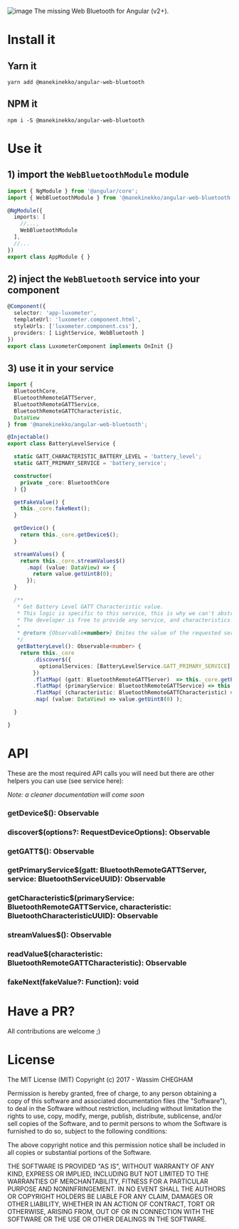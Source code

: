 ![image](https://cloud.githubusercontent.com/assets/1699357/21510721/556f650c-cc97-11e6-8a69-ddd67eeeebb8.png)
The missing Web Bluetooth for Angular (v2+).
 
# Install it 

## Yarn it

`yarn add @manekinekko/angular-web-bluetooth`

## NPM it

`npm i -S @manekinekko/angular-web-bluetooth`

# Use it

## 1) import the `WebBluetoothModule` module

```typescript
import { NgModule } from '@angular/core';
import { WebBluetoothModule } from '@manekinekko/angular-web-bluetooth';

@NgModule({
  imports: [
    //...,
    WebBluetoothModule
  ],
  //...
})
export class AppModule { }

```

## 2) inject the `WebBluetooth` service into your component

```typescript
@Component({
  selector: 'app-luxometer',
  templateUrl: 'luxometer.component.html',
  styleUrls: ['luxometer.component.css'],
  providers: [ LightService, WebBluetooth ]
})
export class LuxometerComponent implements OnInit {}
```

## 3) use it in your service

```typescript
import {
  BluetoothCore,
  BluetoothRemoteGATTServer,
  BluetoothRemoteGATTService,
  BluetoothRemoteGATTCharacteristic,
  DataView
} from '@manekinekko/angular-web-bluetooth';

@Injectable()
export class BatteryLevelService {

  static GATT_CHARACTERISTIC_BATTERY_LEVEL = 'battery_level';
  static GATT_PRIMARY_SERVICE = 'battery_service';

  constructor(
    private _core: BluetoothCore
  ) {}

  getFakeValue() {
    this._core.fakeNext();
  }

  getDevice() {
    return this._core.getDevice$();
  }

  streamValues() {
    return this._core.streamValues$()
      .map( (value: DataView) => {
        return value.getUint8(0);
      });
  }

  /**
   * Get Battery Level GATT Characteristic value.
   * This logic is specific to this service, this is why we can't abstract it elsewhere.
   * The developer is free to provide any service, and characteristics she/he wants.
   *
   * @return {Observable<number>} Emites the value of the requested service read from the device
   */
   getBatteryLevel(): Observable<number> {
    return this._core
        .discover$({
          optionalServices: [BatteryLevelService.GATT_PRIMARY_SERVICE]
        })
        .flatMap( (gatt: BluetoothRemoteGATTServer)  => this._core.getPrimaryService$(gatt, BatteryLevelService.GATT_PRIMARY_SERVICE) )
        .flatMap( (primaryService: BluetoothRemoteGATTService) => this._core.getCharacteristic$(primaryService, BatteryLevelService.GATT_CHARACTERISTIC_BATTERY_LEVEL) )
        .flatMap( (characteristic: BluetoothRemoteGATTCharacteristic) =>  this._core.readValue$(characteristic) )
        .map( (value: DataView) => value.getUint8(0) );

  }

}
```

# API

These are the most required API calls you will need but there are other helpers you can use (see service here):

_Note: a cleaner documentation will come soon_

### getDevice$(): Observable<BluetoothDevice>
### discover$(options?: RequestDeviceOptions): Observable<number>
### getGATT$(): Observable<BluetoothRemoteGATTServer>
### getPrimaryService$(gatt: BluetoothRemoteGATTServer, service: BluetoothServiceUUID): Observable<BluetoothRemoteGATTService>
### getCharacteristic$(primaryService: BluetoothRemoteGATTService, characteristic: BluetoothCharacteristicUUID): Observable<BluetoothRemoteGATTCharacteristic>
### streamValues$(): Observable<DataView>
### readValue$(characteristic: BluetoothRemoteGATTCharacteristic): Observable<DataView>
### fakeNext(fakeValue?: Function): void

# Have a PR?

All contributions are welcome ;)

# License

The MIT License (MIT) Copyright (c) 2017 - Wassim CHEGHAM

Permission is hereby granted, free of charge, to any person obtaining a copy of this software and associated documentation files (the "Software"), to deal in the Software without restriction, including without limitation the rights to use, copy, modify, merge, publish, distribute, sublicense, and/or sell copies of the Software, and to permit persons to whom the Software is furnished to do so, subject to the following conditions:

The above copyright notice and this permission notice shall be included in all copies or substantial portions of the Software.

THE SOFTWARE IS PROVIDED "AS IS", WITHOUT WARRANTY OF ANY KIND, EXPRESS OR IMPLIED, INCLUDING BUT NOT LIMITED TO THE WARRANTIES OF MERCHANTABILITY, FITNESS FOR A PARTICULAR PURPOSE AND NONINFRINGEMENT. IN NO EVENT SHALL THE AUTHORS OR COPYRIGHT HOLDERS BE LIABLE FOR ANY CLAIM, DAMAGES OR OTHER LIABILITY, WHETHER IN AN ACTION OF CONTRACT, TORT OR OTHERWISE, ARISING FROM, OUT OF OR IN CONNECTION WITH THE SOFTWARE OR THE USE OR OTHER DEALINGS IN THE SOFTWARE.